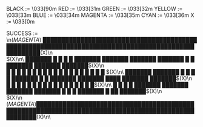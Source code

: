 BLACK := \033[90m
RED := \033[31m
GREEN := \033[32m
YELLOW := \033[33m
BLUE := \033[34m
MAGENTA := \033[35m
CYAN := \033[36m
X := \033[0m

SUCCESS := \n$(MAGENTA)\
████████████████████████████████████████████████████████████████████████████████████████████████████$(X)\n\
$(X)\n\
███████  █     █  █  █        ███████  ███████  ███████  ███████  █     █  ███████  ███████  ███████$(X)\n\
█     █  █     █  █  █        █     █  █        █     █  █     █  █     █  █        █     █  █      $(X)\n\
███████  ███████  █  █        █     █  ███████  █     █  ███████  ███████  ████     ███████  ███████$(X)\n\
█        █     █  █  █        █     █        █  █     █  █        █     █  █        █   █          █$(X)\n\
█        █     █  █  ███████  ███████  ███████  ███████  █        █     █  ███████  █    ██  ███████$(X)\n\
$(X)\n\
$(MAGENTA)████████████████████████████████████████████████████████████████████████████████████████████████████$(X)\n\
